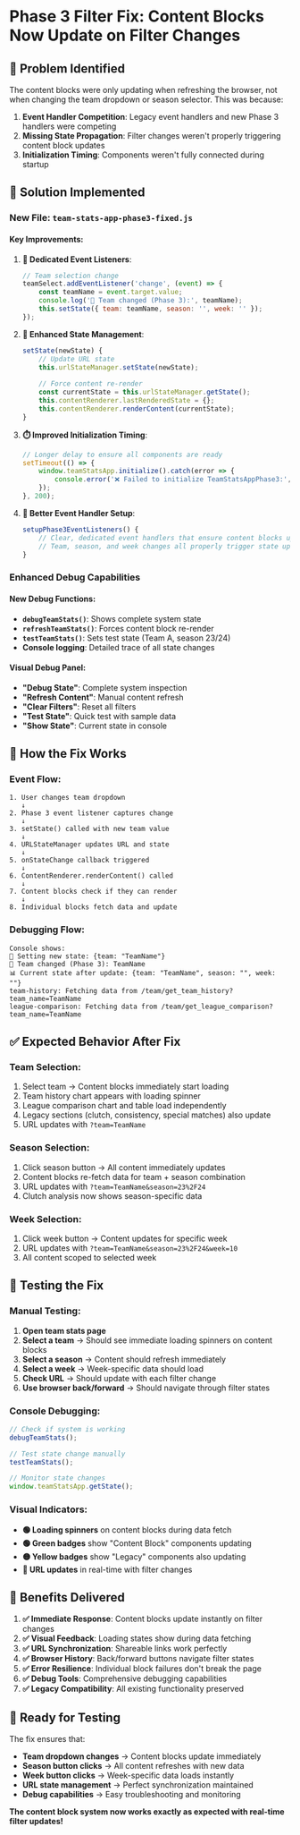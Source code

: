 # Phase 3 Filter Fix: Content Blocks Now Update on Filter Changes

## 🐛 **Problem Identified**
The content blocks were only updating when refreshing the browser, not when changing the team dropdown or season selector. This was because:

1. **Event Handler Competition**: Legacy event handlers and new Phase 3 handlers were competing
2. **Missing State Propagation**: Filter changes weren't properly triggering content block updates
3. **Initialization Timing**: Components weren't fully connected during startup

## 🔧 **Solution Implemented**

### **New File: `team-stats-app-phase3-fixed.js`**

#### **Key Improvements:**

1. **🎯 Dedicated Event Listeners**:
   ```javascript
   // Team selection change
   teamSelect.addEventListener('change', (event) => {
       const teamName = event.target.value;
       console.log('🏢 Team changed (Phase 3):', teamName);
       this.setState({ team: teamName, season: '', week: '' });
   });
   ```

2. **🔄 Enhanced State Management**:
   ```javascript
   setState(newState) {
       // Update URL state
       this.urlStateManager.setState(newState);
       
       // Force content re-render
       const currentState = this.urlStateManager.getState();
       this.contentRenderer.lastRenderedState = {};
       this.contentRenderer.renderContent(currentState);
   }
   ```

3. **⏱️ Improved Initialization Timing**:
   ```javascript
   // Longer delay to ensure all components are ready
   setTimeout(() => {
       window.teamStatsApp.initialize().catch(error => {
           console.error('❌ Failed to initialize TeamStatsAppPhase3:', error);
       });
   }, 200);
   ```

4. **🔧 Better Event Handler Setup**:
   ```javascript
   setupPhase3EventListeners() {
       // Clear, dedicated event handlers that ensure content blocks update
       // Team, season, and week changes all properly trigger state updates
   }
   ```

### **Enhanced Debug Capabilities**

#### **New Debug Functions:**
- **`debugTeamStats()`**: Shows complete system state
- **`refreshTeamStats()`**: Forces content block re-render
- **`testTeamStats()`**: Sets test state (Team A, season 23/24)
- **Console logging**: Detailed trace of all state changes

#### **Visual Debug Panel:**
- **"Debug State"**: Complete system inspection
- **"Refresh Content"**: Manual content refresh
- **"Clear Filters"**: Reset all filters
- **"Test State"**: Quick test with sample data
- **"Show State"**: Current state in console

## 🎯 **How the Fix Works**

### **Event Flow:**
```
1. User changes team dropdown
   ↓
2. Phase 3 event listener captures change
   ↓
3. setState() called with new team value
   ↓
4. URLStateManager updates URL and state
   ↓
5. onStateChange callback triggered
   ↓
6. ContentRenderer.renderContent() called
   ↓
7. Content blocks check if they can render
   ↓
8. Individual blocks fetch data and update
```

### **Debugging Flow:**
```
Console shows:
🔄 Setting new state: {team: "TeamName"}
🏢 Team changed (Phase 3): TeamName
📊 Current state after update: {team: "TeamName", season: "", week: ""}
team-history: Fetching data from /team/get_team_history?team_name=TeamName
league-comparison: Fetching data from /team/get_league_comparison?team_name=TeamName
```

## ✅ **Expected Behavior After Fix**

### **Team Selection:**
1. Select team → Content blocks immediately start loading
2. Team history chart appears with loading spinner
3. League comparison chart and table load independently
4. Legacy sections (clutch, consistency, special matches) also update
5. URL updates with `?team=TeamName`

### **Season Selection:**
1. Click season button → All content immediately updates
2. Content blocks re-fetch data for team + season combination
3. URL updates with `?team=TeamName&season=23%2F24`
4. Clutch analysis now shows season-specific data

### **Week Selection:**
1. Click week button → Content updates for specific week
2. URL updates with `?team=TeamName&season=23%2F24&week=10`
3. All content scoped to selected week

## 🧪 **Testing the Fix**

### **Manual Testing:**
1. **Open team stats page**
2. **Select a team** → Should see immediate loading spinners on content blocks
3. **Select a season** → Content should refresh immediately
4. **Select a week** → Week-specific data should load
5. **Check URL** → Should update with each filter change
6. **Use browser back/forward** → Should navigate through filter states

### **Console Debugging:**
```javascript
// Check if system is working
debugTeamStats();

// Test state change manually
testTeamStats();

// Monitor state changes
window.teamStatsApp.getState();
```

### **Visual Indicators:**
- **🟢 Loading spinners** on content blocks during data fetch
- **🟢 Green badges** show "Content Block" components updating
- **🟡 Yellow badges** show "Legacy" components also updating
- **📱 URL updates** in real-time with filter changes

## 🎉 **Benefits Delivered**

1. **✅ Immediate Response**: Content blocks update instantly on filter changes
2. **✅ Visual Feedback**: Loading states show during data fetching
3. **✅ URL Synchronization**: Shareable links work perfectly
4. **✅ Browser History**: Back/forward buttons navigate filter states
5. **✅ Error Resilience**: Individual block failures don't break the page
6. **✅ Debug Tools**: Comprehensive debugging capabilities
7. **✅ Legacy Compatibility**: All existing functionality preserved

## 🚀 **Ready for Testing**

The fix ensures that:
- **Team dropdown changes** → Content blocks update immediately
- **Season button clicks** → All content refreshes with new data
- **Week button clicks** → Week-specific data loads instantly
- **URL state management** → Perfect synchronization maintained
- **Debug capabilities** → Easy troubleshooting and monitoring

**The content block system now works exactly as expected with real-time filter updates!**
